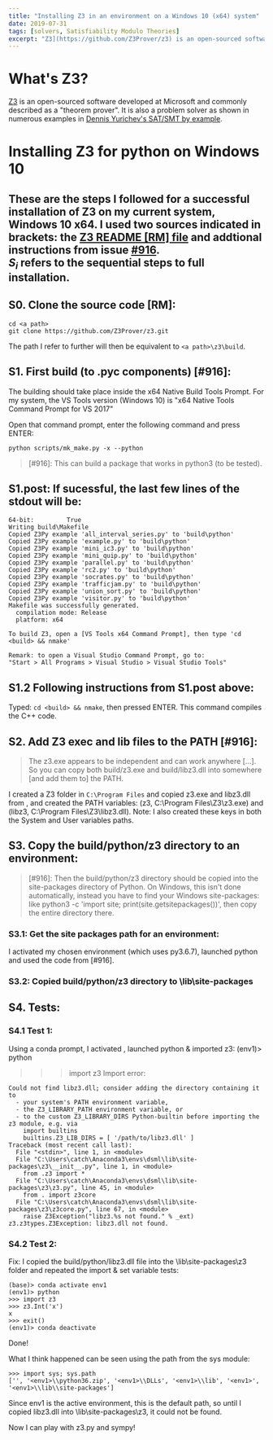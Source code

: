 ```yaml
---
title: "Installing Z3 in an environment on a Windows 10 (x64) system"
date: 2019-07-31
tags: [solvers, Satisfiability Modulo Theories]
excerpt: "Z3](https://github.com/Z3Prover/z3) is an open-sourced software commonly described as a 'theorem prover'. It is also a problem solver..."
---
```


# What's Z3?

[Z3](https://github.com/Z3Prover/z3) is an open-sourced software developed at Microsoft and commonly described as a "theorem prover". It is also a problem solver as shown in numerous examples in [Dennis Yurichev's SAT/SMT by example](https://yurichev.com/writings/SAT_SMT_by_example.pdf).

# Installing Z3 for python on Windows 10

These are the steps I followed for a successful installation of Z3 on my current system, Windows 10 x64. I used two sources indicated in brackets: the [Z3 README [RM] file](https://github.com/Z3Prover/z3/blob/master/README.md) and addtional instructions from issue [#916](https://github.com/Z3Prover/z3/issues/916).  
$S_i$ refers to the sequential steps to full installation.
---

## S0. Clone the source code [RM]:
```
cd <a path>
git clone https://github.com/Z3Prover/z3.git
```
The path <build> I refer to further will then be equivalent to `<a path>\z3\build`.  

## S1. First build (to .pyc components) [#916]:

The building should take place inside the x64 Native Build Tools Prompt.
For my system, the VS Tools version (Windows 10) is "x64 Native Tools Command Prompt for VS 2017"

Open that command prompt, enter the following command and press ENTER:
```
python scripts/mk_make.py -x --python
```
> [#916]: This can build a package that works in python3 (to be tested).  

## S1.post: If sucessful, the last few lines of the stdout will be:
```
64-bit:         True
Writing build\Makefile
Copied Z3Py example 'all_interval_series.py' to 'build\python'
Copied Z3Py example 'example.py' to 'build\python'
Copied Z3Py example 'mini_ic3.py' to 'build\python'
Copied Z3Py example 'mini_quip.py' to 'build\python'
Copied Z3Py example 'parallel.py' to 'build\python'
Copied Z3Py example 'rc2.py' to 'build\python'
Copied Z3Py example 'socrates.py' to 'build\python'
Copied Z3Py example 'trafficjam.py' to 'build\python'
Copied Z3Py example 'union_sort.py' to 'build\python'
Copied Z3Py example 'visitor.py' to 'build\python'
Makefile was successfully generated.
  compilation mode: Release
  platform: x64

To build Z3, open a [VS Tools x64 Command Prompt], then type 'cd <build> && nmake'

Remark: to open a Visual Studio Command Prompt, go to:  
"Start > All Programs > Visual Studio > Visual Studio Tools"
```
## S1.2 Following instructions from S1.post above:

Typed: `cd <build> && nmake`, then pressed ENTER.
This command compiles the C++ code.  


## S2. Add Z3 exec and lib files to the PATH [#916]:
 
> The z3.exe appears to be independent and can work anywhere [...]. So you can copy both build/z3.exe and build/libz3.dll into somewhere [and add them to] the PATH.  

I created a Z3 folder in `C:\Program Files` and copied z3.exe and libz3.dll from <build>, and created the PATH variables: (z3, C:\Program Files\Z3\z3.exe) and (libz3, C:\Program Files\Z3\libz3.dll).
Note: I also created these keys in both the System and User variables paths.

## S3. Copy the build/python/z3 directory to an environment:

> [#916]: Then the build/python/z3 directory should be copied into the site-packages directory of Python. On Windows, this isn't done automatically, instead you have to find your Windows site-packages: like python3 -c 'import site; print(site.getsitepackages())', then copy the entire directory there.


### S3.1: Get the site packages path for an environment:
I activated my chosen environment (which uses py3.6.7), launched python and used the code from [#916].  

### S3.2: Copied build/python/z3 directory to <env1>\lib\\site-packages

## S4. Tests:

### S4.1 Test 1:
Using a conda prompt, I activated <env1>, launched python & imported z3:
(env1)> python
>>> import z3
Import error:
```
Could not find libz3.dll; consider adding the directory containing it to
  - your system's PATH environment variable,
  - the Z3_LIBRARY_PATH environment variable, or
  - to the custom Z3_LIBRARY_DIRS Python-builtin before importing the z3 module, e.g. via
    import builtins
    builtins.Z3_LIB_DIRS = [ '/path/to/libz3.dll' ]
Traceback (most recent call last):
  File "<stdin>", line 1, in <module>
  File "C:\Users\catch\Anaconda3\envs\dsml\lib\site-packages\z3\__init__.py", line 1, in <module>
    from .z3 import *
  File "C:\Users\catch\Anaconda3\envs\dsml\lib\site-packages\z3\z3.py", line 45, in <module>
    from . import z3core
  File "C:\Users\catch\Anaconda3\envs\dsml\lib\site-packages\z3\z3core.py", line 67, in <module>
    raise Z3Exception("libz3.%s not found." % _ext)
z3.z3types.Z3Exception: libz3.dll not found.
```
### S4.2 Test 2:
Fix: I copied the build/python/libz3.dll file into the <env1>\lib\\site-packages\z3 folder and repeated the import & set variable tests:
```
(base)> conda activate env1
(env1)> python
>>> import z3
>>> z3.Int('x')
x
>>> exit()
(env1)> conda deactivate
```
Done!

What I think happened can be seen using the path from the sys module:
```
>>> import sys; sys.path
['', '<env1>\\python36.zip', '<env1>\\DLLs', '<env1>\\lib', '<env1>', '<env1>\\lib\\site-packages']
```
Since env1 is the active environment, this is the default path, so until I copied libz3.dll into <env1>\lib\\site-packages\z3, it could not be found.


Now I can play with z3.py and sympy!




